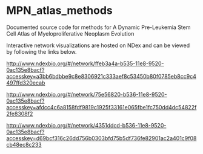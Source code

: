 # MPN_atlas_methods
Documented source code for methods for A Dynamic Pre-Leukemia Stem Cell Atlas of Myeloproliferative Neoplasm Evolution

Interactive network visualizations are hosted on NDex and can be viewed by following the links below. 

http://www.ndexbio.org/#/network/ffeb3a4a-b535-11e8-9520-0ac135e8bacf?accesskey=a3bb6bdbbe9c8e8306921c333aef8c53450b80f0785eb8cc9c4497ffd320ecab

http://www.ndexbio.org/#/network/75e56820-b536-11e8-9520-0ac135e8bacf?accesskey=afdcc4c6a8158fdf9819c1925f33161e065fbe1fc750dd4dc54822f2fe8308f2

http://www.ndexbio.org/#/network/4351ddcd-b536-11e8-9520-0ac135e8bacf?accesskey=d69bcf316c26dd756b0303bfd75b5df736fe82901ac2a401c9f08cb48ec8c233
